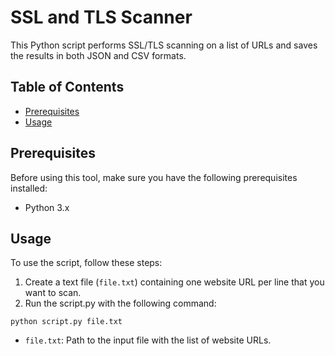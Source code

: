 
# SSL and TLS Scanner

This Python script performs SSL/TLS scanning on a list of URLs and saves the results in both JSON and CSV formats.

## Table of Contents

- [Prerequisites](#prerequisites)
- [Usage](#usage)

## Prerequisites

Before using this tool, make sure you have the following prerequisites installed:

- Python 3.x

## Usage

To use the script, follow these steps:

1. Create a text file (`file.txt`) containing one website URL per line that you want to scan.
2. Run the script.py with the following command:

`python script.py file.txt`

- `file.txt`: Path to the input file with the list of website URLs.


